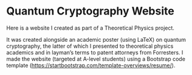 # Quantum Cryptography Website

Here is a website I created as part of a Theoretical Physics project.

It was created alongside an academic poster (using LaTeX) on quantum cryptography, the latter of which I presented to theoretical physics academics and in layman’s terms to patent attorneys from Forresters. I made the website (targeted at A-level students) using a Bootstrap code template (https://startbootstrap.com/template-overviews/resume/).
